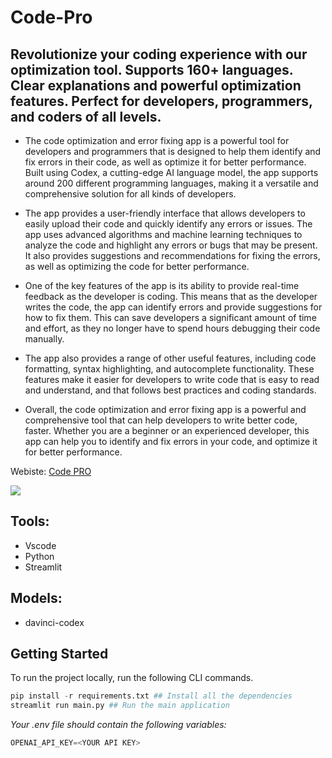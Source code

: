 # Code-Pro

## Revolutionize your coding experience with our optimization tool. Supports 160+ languages. Clear explanations and powerful optimization features. Perfect for developers, programmers, and coders of all levels.

- The code optimization and error fixing app is a powerful tool for developers and programmers that is designed to help them identify and fix errors in their code, as well as optimize it for better performance. Built using Codex, a cutting-edge AI language model, the app supports around 200 different programming languages, making it a versatile and comprehensive solution for all kinds of developers.

- The app provides a user-friendly interface that allows developers to easily upload their code and quickly identify any errors or issues. The app uses advanced algorithms and machine learning techniques to analyze the code and highlight any errors or bugs that may be present. It also provides suggestions and recommendations for fixing the errors, as well as optimizing the code for better performance.

- One of the key features of the app is its ability to provide real-time feedback as the developer is coding. This means that as the developer writes the code, the app can identify errors and provide suggestions for how to fix them. This can save developers a significant amount of time and effort, as they no longer have to spend hours debugging their code manually.

- The app also provides a range of other useful features, including code formatting, syntax highlighting, and autocomplete functionality. These features make it easier for developers to write code that is easy to read and understand, and that follows best practices and coding standards.

- Overall, the code optimization and error fixing app is a powerful and comprehensive tool that can help developers to write better code, faster. Whether you are a beginner or an experienced developer, this app can help you to identify and fix errors in your code, and optimize it for better performance.

Webiste: [Code PRO](https://code-pro.streamlit.app)

![](https://github.com/Rahul-s-007/Code-Pro/blob/main/DocumentationImages/website%20screenshot.png)

## Tools:
- Vscode
- Python
- Streamlit
## Models:
- davinci-codex

## Getting Started

To run the project locally, run the following CLI commands.

```python
pip install -r requirements.txt ## Install all the dependencies
streamlit run main.py ## Run the main application
```

*Your .env file should contain the following variables:*
```python
OPENAI_API_KEY=<YOUR API KEY>
```
